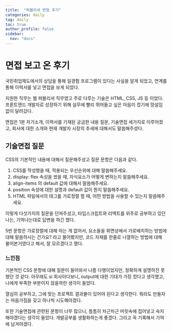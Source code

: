 ```yaml
---
title:  "퍼블리셔 면접 후기"
categories: daily
tag: daily
toc: true
author_profile: false
sidebar:
  nav: "docs"
---
```


# 면접 보고 온 후기

국민취업제도에서의 상담을 통해 일경험 프로그램이 있다는 사실을 알게 되었고, 연계를 통해 이력서를 넣고 면접을 보게 되었다.

지원한 직무는 웹 퍼블리셔 직무였고 주로 다루는 기술은 HTML, CSS, JS 등 이었다. 프론트엔드 개발자로 성장하기 위해 실무에 빨리 뛰어들고 싶은 마음이 컸기에 망설임 없이 달려갔다.

면접은 1분 자기소개, 이력서를 기재된 궁금한 내용 질문, 기술면접 세가지로 이루어졌고, 회사에 대한 소개와 현재 개발자 시장의 추세에 대해서도 말씀해주셨다.

## 기술면접 질문

CSS의 기본적인 내용에 대해서 질문해주셨고 질문 문항은 다음과 같다.

1. CSS를 작성했을 때, 적용되는 우선순위에 대해 말씀해주세요.
2. display: flex 속성을 썼을 때, 자식요소가 어떻게 변하는지 말씀해주세요.
3. align-items 의 default 값에 대해서 말씀해주세요.
4. position 속성에 대한 설명과 default 값이 뭔지 말씀해주세요.
5. HTML 파일에서의 태그를 가로정렬 할 때, 어떤 방법을 사용할 수 있는지 말씀해주세요.

이렇게 다섯가지의 질문을 던져주셨고, 타입스크립트와 리액트를 위주로 공부하고 있던 나는, 기억나는대로 답변을 하긴 했다.

5번 문항은 가로정렬에 대해 아는 게 없어서, 요소들을 화면상에서 가로배치하는 방법에 대해 말씀하시는 건가요? 라고 물어봤지만, 코드 자체를 한줄로 나열하는 방법에 대해 물어본거였다고 해서, 잘 모르겠다고 했다.


### 느낀점

기본적인 CSS 문항에 대해 질문이 들어와서 나름 다행이었지만, 정확하게 설명하진 못했던 것 같다. 아무래도 si 회사이다보니, output에 대한 기대가 가장 컸다고 생각했고, 나에게 부족한 부분이지 않을까란 생각이 들었다.

열심히 공부하고, 그에 맞는 프로젝트 결과물이 있어야 된다고 생각한다. 뭐라도 만들자는 마음가짐을 갖고 하나씩 시도해야겠다.

또한 기술면접에 관련된 문항이 너무 많으니, 틈틈히 차근차근 머릿속에 집어넣고 숙지해야겠다는 생각이 들었다. 개발공부를 생활화하는게 좋겠다. 그리고 꼭 기록해서 기억에 남겨야겠다.